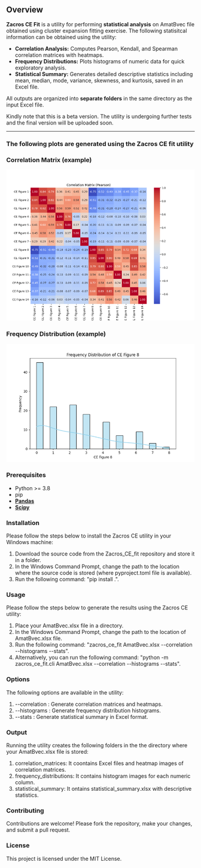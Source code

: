 
## Overview

**Zacros CE Fit** is a utility for performing **statistical analysis** on AmatBvec file obtained using cluster expansion fitting exercise. The following statisitcal information can be obtained using the utility: 

- **Correlation Analysis:** Computes Pearson, Kendall, and Spearman correlation matrices with heatmaps.  
- **Frequency Distributions:** Plots histograms of numeric data for quick exploratory analysis.  
- **Statistical Summary:** Generates detailed descriptive statistics including mean, median, mode, variance, skewness, and kurtosis, saved in an Excel file.  

All outputs are organized into **separate folders** in the same directory as the input Excel file.

Kindly note that this is a beta version. The utility is undergoing further tests and the final version will be uploaded soon.

---

### The following plots are generated using the Zacros CE fit utility ###### 

### Correlation Matrix (example)
![Correlation Example](examples/correlation_pearson.png)

### Frequency Distribution (example)
![Histogram Example](examples/frequency_plot.png)

### Prerequisites
- Python >= 3.8
- pip
- **[Pandas](https://pandas.pydata.org/)**
- **[Scipy](https://scipy.org/)**

### Installation
Please follow the steps below to install the Zacros CE utility in your Windows machine:
1) Download the source code from the Zacros_CE_fit repository and store it in a folder. 
2) In the Windows Command Prompt, change the path to the location where the source code is stored (where pyproject.toml file is available).
3) Run the following command: "pip install .". 

### Usage
Please follow the steps below to generate the results using the Zacros CE utility: 
1) Place your AmatBvec.xlsx file in a directory.
2) In the Windows Command Prompt, change the path to the location of AmatBvec.xlsx file. 
3) Run the following command: "zacros_ce_fit AmatBvec.xlsx --correlation --histograms --stats".
4) Alternatively, you can run the following command: "python -m zacros_ce_fit.cli AmatBvec.xlsx --correlation --histograms --stats". 

### Options
The following options are available in the utility: 
1) --correlation : Generate correlation matrices and heatmaps.
2) --histograms : Generate frequency distribution histograms.
3) --stats : Generate statistical summary in Excel format.

### Output
Running the utility creates the following folders in the the directory where your AmatBvec.xlsx file is stored:
1) correlation_matrices: It coontains Excel files and heatmap images of correlation matrices.
2) frequency_distributions: It contains histogram images for each numeric column.
3) statistical_summary: It ontains statistical_summary.xlsx with descriptive statistics.

### Contributing
Contributions are welcome! Please fork the repository, make your changes, and submit a pull request.

### License
This project is licensed under the MIT License.






























